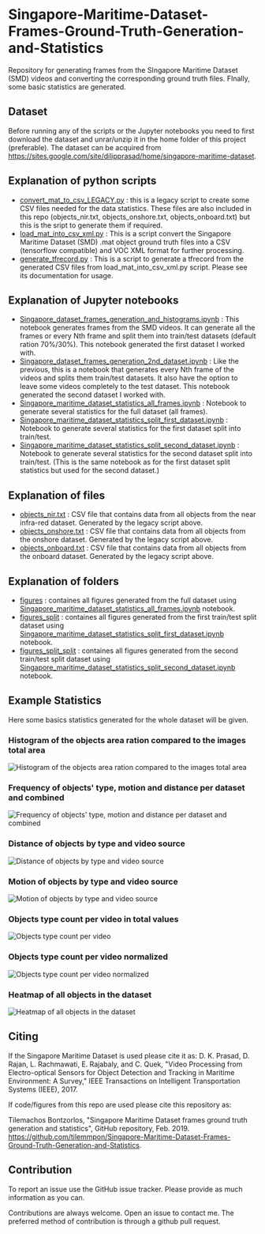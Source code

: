 # Singapore-Maritime-Dataset-Frames-Ground-Truth-Generation-and-Statistics
Repository for generating frames from the SIngapore Maritime Dataset (SMD) videos and converting the corresponding ground truth files. FInally, some basic statistics are generated.

## Dataset

Before running any of the scripts or the Jupyter notebooks you need to first download the dataset and unrar/unzip it in the home folder of this project (preferable). The dataset can be acquired from https://sites.google.com/site/dilipprasad/home/singapore-maritime-dataset.

## Explanation of python scripts

 - [convert_mat_to_csv_LEGACY.py](https://github.com/tilemmpon/Singapore-Maritime-Dataset-Frames-Ground-Truth-Generation-and-Statistics/blob/master/convert_mat_to_csv_LEGACY.py) : this is a legacy script to create some CSV files needed for the data statistics. These files are also included in this repo (objects_nir.txt, objects_onshore.txt, objects_onboard.txt) but this is the sript to generate them if required.
 - [load_mat_into_csv_xml.py](https://github.com/tilemmpon/Singapore-Maritime-Dataset-Frames-Ground-Truth-Generation-and-Statistics/blob/master/load_mat_into_csv_xml.py) : This is a script convert the Singapore Maritime Dataset (SMD) .mat object ground truth files into a CSV (tensorflow compatible) and VOC XML format for further processing.
 - [generate_tfrecord.py](https://github.com/tilemmpon/Singapore-Maritime-Dataset-Frames-Ground-Truth-Generation-and-Statistics/blob/master/generate_tfrecord.py) : This is a script to generate a tfrecord from the generated CSV files from load_mat_into_csv_xml.py script. Please see its documentation for usage.
 
## Explanation of Jupyter notebooks
 - [Singapore_dataset_frames_generation_and_histograms.ipynb](https://github.com/tilemmpon/Singapore-Maritime-Dataset-Frames-Ground-Truth-Generation-and-Statistics/blob/master/Singapore_dataset_frames_generation_and_histograms.ipynb) : This notebook generates frames from the SMD videos. It can generate all the frames or every Nth frame and split them into train/test datasets (default ration 70%/30%). This notebook generated the first dataset I worked with.
 - [Singapore_dataset_frames_generation_2nd_dataset.ipynb](https://github.com/tilemmpon/Singapore-Maritime-Dataset-Frames-Ground-Truth-Generation-and-Statistics/blob/master/Singapore_dataset_frames_generation_2nd_dataset.ipynb) : Like the previous, this is a notebook that generates every Nth frame of the videos and splits them train/test datasets. It also have the option to leave some videos completely to the test dataset. This notebook generated the second dataset I worked with.
 - [Singapore_maritime_dataset_statistics_all_frames.ipynb](https://github.com/tilemmpon/Singapore-Maritime-Dataset-Frames-Ground-Truth-Generation-and-Statistics/blob/master/Singapore_maritime_dataset_statistics_all_frames.ipynb) : Notebook to generate several statistics for the full dataset (all frames).
 - [Singapore_maritime_dataset_statistics_split_first_dataset.ipynb](https://github.com/tilemmpon/Singapore-Maritime-Dataset-Frames-Ground-Truth-Generation-and-Statistics/blob/master/Singapore_maritime_dataset_statistics_split_first_dataset.ipynb) : Notebook to generate several statistics for the first dataset split into train/test.
 - [Singapore_maritime_dataset_statistics_split_second_dataset.ipynb](https://github.com/tilemmpon/Singapore-Maritime-Dataset-Frames-Ground-Truth-Generation-and-Statistics/blob/master/Singapore_maritime_dataset_statistics_split_second_dataset.ipynb) : Notebook to generate several statistics for the second dataset split into train/test. (This is the same notebook as for the first dataset split statistics but used for the second dataset.)

## Explanation of files

 - [objects_nir.txt](https://github.com/tilemmpon/Singapore-Maritime-Dataset-Frames-Ground-Truth-Generation-and-Statistics/blob/master/objects_nir.txt) : CSV file that contains data from all objects from the near infra-red dataset. Generated by the legacy script above.
 - [objects_onshore.txt](https://github.com/tilemmpon/Singapore-Maritime-Dataset-Frames-Ground-Truth-Generation-and-Statistics/blob/master/objects_onshore.txt) : CSV file that contains data from all objects from the onshore dataset. Generated by the legacy script above.
 - [objects_onboard.txt](https://github.com/tilemmpon/Singapore-Maritime-Dataset-Frames-Ground-Truth-Generation-and-Statistics/blob/master/objects_onboard.txt) : CSV file that contains data from all objects from the onboard dataset. Generated by the legacy script above.

## Explanation of folders

 - [figures](https://github.com/tilemmpon/Singapore-Maritime-Dataset-Frames-Ground-Truth-Generation-and-Statistics/tree/master/figures) : containes all figures generated from the full dataset using [Singapore_maritime_dataset_statistics_all_frames.ipynb](https://github.com/tilemmpon/Singapore-Maritime-Dataset-Frames-Ground-Truth-Generation-and-Statistics/blob/master/Singapore_maritime_dataset_statistics_all_frames.ipynb) notebook.
 - [figures_split](https://github.com/tilemmpon/Singapore-Maritime-Dataset-Frames-Ground-Truth-Generation-and-Statistics/tree/master/figures_split) : containes all figures generated from the first train/test split dataset using [Singapore_maritime_dataset_statistics_split_first_dataset.ipynb](https://github.com/tilemmpon/Singapore-Maritime-Dataset-Frames-Ground-Truth-Generation-and-Statistics/blob/master/Singapore_maritime_dataset_statistics_split_first_dataset.ipynb) notebook.
- [figures_split_split](https://github.com/tilemmpon/Singapore-Maritime-Dataset-Frames-Ground-Truth-Generation-and-Statistics/tree/master/figures_split) : containes all figures generated from the second train/test split dataset using [Singapore_maritime_dataset_statistics_split_second_dataset.ipynb](https://github.com/tilemmpon/Singapore-Maritime-Dataset-Frames-Ground-Truth-Generation-and-Statistics/blob/master/Singapore_maritime_dataset_statistics_split_second_dataset.ipynb) notebook.

## Example Statistics

Here some basics statistics generated for the whole dataset will be given.

### Histogram of the objects area ration compared to the images total area
![Histogram of the objects area ration compared to the images total area](https://github.com/tilemmpon/Singapore-Maritime-Dataset-Frames-Ground-Truth-Generation-and-Statistics/blob/master/figures/histogram_area_full_dataset.png)

### Frequency of objects' type, motion and distance per dataset and combined
![Frequency of objects' type, motion and distance per dataset and combined](https://github.com/tilemmpon/Singapore-Maritime-Dataset-Frames-Ground-Truth-Generation-and-Statistics/blob/master/figures/multiple_graphs.png)

### Distance of objects by type and video source
![Distance of objects by type and video source](https://github.com/tilemmpon/Singapore-Maritime-Dataset-Frames-Ground-Truth-Generation-and-Statistics/blob/master/figures/object_distance_multibar_2.png)

### Motion of objects by type and video source
![Motion of objects by type and video source](https://github.com/tilemmpon/Singapore-Maritime-Dataset-Frames-Ground-Truth-Generation-and-Statistics/blob/master/figures/object_motion_multibar_2.png)

### Objects type count per video in total values
![Objects type count per video](https://github.com/tilemmpon/Singapore-Maritime-Dataset-Frames-Ground-Truth-Generation-and-Statistics/blob/master/figures/objects_per_video_all.png)

### Objects type count per video normalized
![Objects type count per video normalized](https://github.com/tilemmpon/Singapore-Maritime-Dataset-Frames-Ground-Truth-Generation-and-Statistics/blob/master/figures/objects_per_video_all_normalized.png)

### Heatmap of all objects in the dataset
![Heatmap of all objects in the dataset](https://github.com/tilemmpon/Singapore-Maritime-Dataset-Frames-Ground-Truth-Generation-and-Statistics/blob/master/figures/heatmap_objects_all.png)

## Citing

If the Singapore Maritime Dataset is used please cite it as:
D. K. Prasad, D. Rajan, L. Rachmawati, E. Rajabaly, and C. Quek, 
"Video Processing from Electro-optical Sensors for Object Detection and 
Tracking in Maritime Environment: A Survey," IEEE Transactions on Intelligent 
Transportation Systems (IEEE), 2017. 

If code/figures from this repo are used please cite this repository as:

Tilemachos Bontzorlos, "Singapore Maritime Dataset frames ground truth generation and statistics", GitHub repository, Feb. 2019. https://github.com/tilemmpon/Singapore-Maritime-Dataset-Frames-Ground-Truth-Generation-and-Statistics.

## Contribution

To report an issue use the GitHub issue tracker. Please provide as much information as you can.

Contributions are always welcome. Open an issue to contact me. The preferred method of contribution is through a github pull request.
